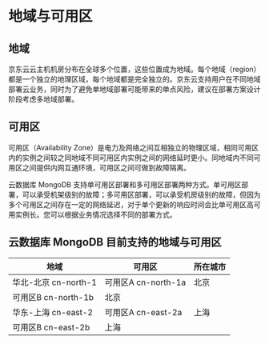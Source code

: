 # 地域与可用区

## 地域

京东云云主机机房分布在全球多个位置，这些位置成为地域。每个地域（region）都是一个独立的地理区域，每个地域都是完全独立的。京东云支持用户在不同地域部署云业务，同时为了避免单地域部署可能带来的单点风险，建议在部署方案设计阶段考虑多地域部署。

## 可用区

可用区（Availability Zone）是电力及网络之间互相独立的物理区域，相同可用区内的实例之间较之同地域不同可用区内实例之间的网络延时更小。同地域内不同可用区之间提供内网互通环境，可用区之间可做到故障隔离。

云数据库 MongoDB 支持单可用区部署和多可用区部署两种方式。单可用区部署，可以承受机架级别的故障；多可用区部署，可以承受机房级别的故障，但因为多个可用区之间存在一定的网络延迟，对于单个更新的响应时间会比单可用区高可用实例长。您可以根据业务情况选择不同的部署方式。

## 云数据库 MongoDB 目前支持的地域与可用区

地域 | 可用区 | 所在城市
--- | --- | ---
华北-北京 cn-north-1 | 可用区A cn-north-1a | 北京
 |可用区B cn-north-1b | 北京
华东-上海 cn-east-2 | 可用区A cn-east-2a | 上海
 | 可用区B cn-east-2b | 上海


